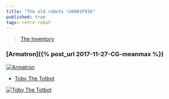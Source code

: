 ```yaml
---
title: "The old robots \U0001F916"
published: true
tags: retro robot
---
```

> [The Inventory](http://www.theoldrobots.com/index2.html)

### [Armatron]({% post_url 2017-11-27-CG-meanmax %})

[![Armatron](https://www.theoldrobots.com/images14/big15.JPG)](https://www.theoldrobots.com/armatron1.html)

- [Toby The Totbot](https://www.theoldrobots.com/Totbot.html)

[![Toby The Totbot](https://www.theoldrobots.com/images61/Totbot-3.JPG)](https://www.theoldrobots.com/Totbot.html)
